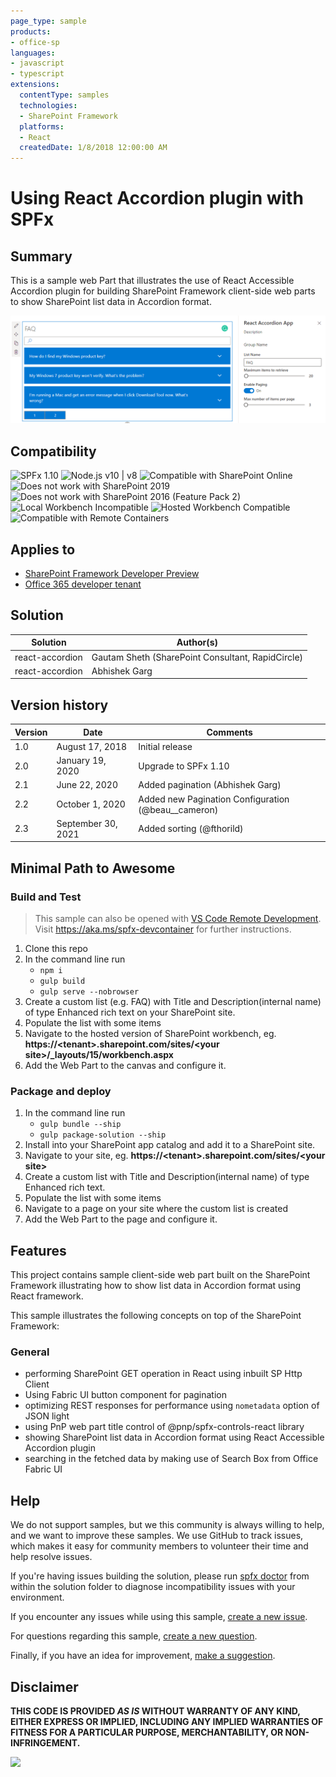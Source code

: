 ```yaml
---
page_type: sample
products:
- office-sp
languages:
- javascript
- typescript
extensions:
  contentType: samples
  technologies:
  - SharePoint Framework
  platforms:
  - React
  createdDate: 1/8/2018 12:00:00 AM
---
```


# Using React Accordion plugin with SPFx

## Summary

This is a sample web Part that illustrates the use of React Accessible Accordion plugin for building SharePoint Framework client-side web parts to show SharePoint list data in Accordion format.

![Sample Web Part built using SPFx with React Framework showing list data in accordion format](./assets/AccordionPreview.png)

## Compatibility

![SPFx 1.10](https://img.shields.io/badge/SPFx-1.10.0-green.svg) 
![Node.js v10 | v8](https://img.shields.io/badge/Node.js-v10%20%7C%20v8-green.svg) 
![Compatible with SharePoint Online](https://img.shields.io/badge/SharePoint%20Online-Compatible-green.svg)
![Does not work with SharePoint 2019](https://img.shields.io/badge/SharePoint%20Server%202019-Incompatible-red.svg "SharePoint Server 2019 requires SPFx 1.4.1 or lower")
![Does not work with SharePoint 2016 (Feature Pack 2)](https://img.shields.io/badge/SharePoint%20Server%202016%20(Feature%20Pack%202)-Incompatible-red.svg "SharePoint Server 2016 Feature Pack 2 requires SPFx 1.1")
![Local Workbench Incompatible](https://img.shields.io/badge/Local%20Workbench-Incompatible-red.svg)
![Hosted Workbench Compatible](https://img.shields.io/badge/Hosted%20Workbench-Compatible-green.svg)
![Compatible with Remote Containers](https://img.shields.io/badge/Remote%20Containers-Compatible-green.svg)

## Applies to

* [SharePoint Framework Developer Preview](https://learn.microsoft.com/sharepoint/dev/spfx/sharepoint-framework-overview)
* [Office 365 developer tenant](https://learn.microsoft.com/sharepoint/dev/spfx/set-up-your-developer-tenant)

## Solution

Solution|Author(s)
--------|---------
react-accordion | Gautam Sheth (SharePoint Consultant, RapidCircle)
react-accordion | Abhishek Garg

## Version history

Version|Date|Comments
-------|----|--------
1.0|August 17, 2018|Initial release
2.0|January 19, 2020|Upgrade to SPFx 1.10
2.1|June 22, 2020|Added pagination (Abhishek Garg)
2.2|October 1, 2020 | Added new Pagination Configuration (@beau__cameron)
2.3|September 30, 2021 | Added sorting (@fthorild)

## Minimal Path to Awesome

### Build and Test

>  This sample can also be opened with [VS Code Remote Development](https://code.visualstudio.com/docs/remote/remote-overview). Visit https://aka.ms/spfx-devcontainer for further instructions.

1. Clone this repo
2. In the command line run
    - `npm i`
    - `gulp build`
    - `gulp serve --nobrowser`
3. Create a custom list (e.g. FAQ) with Title and Description(internal name) of type Enhanced rich text on your SharePoint site. 
4. Populate the list with some items
5. Navigate to the hosted version of SharePoint workbench, eg. **https://\<tenant>.sharepoint.com/sites/\<your site>/_layouts/15/workbench.aspx**
6. Add the Web Part to the canvas and configure it.

### Package and deploy

1. In the command line run
    - `gulp bundle --ship`
    - `gulp package-solution --ship`
2. Install into your SharePoint app catalog and add it to a SharePoint site.
3. Navigate to your site, eg. **https://\<tenant>.sharepoint.com/sites/\<your site>**
4. Create a custom list with Title and Description(internal name) of type Enhanced rich text. 
5. Populate the list with some items
6. Navigate to a page on your site where the custom list is created
7. Add the Web Part to the page and configure it.

## Features

This project contains sample client-side web part built on the SharePoint Framework illustrating how to show list data in Accordion format using React framework.

This sample illustrates the following concepts on top of the SharePoint Framework:

### General

- performing SharePoint GET operation in React using inbuilt SP Http Client
- Using Fabric UI button component for pagination
- optimizing REST responses for performance using `nometadata` option of JSON light
- using PnP web part title control of @pnp/spfx-controls-react library
- showing SharePoint list data in Accordion format using React Accessible Accordion plugin
- searching in the fetched data by making use of Search Box from Office Fabric UI


## Help

We do not support samples, but we this community is always willing to help, and we want to improve these samples. We use GitHub to track issues, which makes it easy for  community members to volunteer their time and help resolve issues.

If you're having issues building the solution, please run [spfx doctor](https://pnp.github.io/cli-microsoft365/cmd/spfx/spfx-doctor/) from within the solution folder to diagnose incompatibility issues with your environment.

If you encounter any issues while using this sample, [create a new issue](https://github.com/pnp/sp-dev-fx-webparts/issues/new?assignees=&labels=Needs%3A+Triage+%3Amag%3A%2Ctype%3Abug-suspected%2Csample%3A%20REACT-ACCORDION&template=bug-report.yml&sample=REACT-ACCORDION&authors=@AbhishekGarg%20@gautamdsheth&title=REACT-ACCORDION%20-%20).

For questions regarding this sample, [create a new question](https://github.com/pnp/sp-dev-fx-webparts/issues/new?assignees=&labels=Needs%3A+Triage+%3Amag%3A%2Ctype%3Aquestion%2Csample%3A%20REACT-ACCORDION&template=question.yml&sample=REACT-ACCORDION&authors=@AbhishekGarg%20@gautamdsheth&title=REACT-ACCORDION%20-%20).

Finally, if you have an idea for improvement, [make a suggestion](https://github.com/pnp/sp-dev-fx-webparts/issues/new?assignees=&labels=Needs%3A+Triage+%3Amag%3A%2Ctype%3Aenhancement%2Csample%3A%20REACT-ACCORDION&template=question.yml&sample=REACT-ACCORDION&authors=@AbhishekGarg%20@gautamdsheth&title=REACT-ACCORDION%20-%20).


## Disclaimer

**THIS CODE IS PROVIDED *AS IS* WITHOUT WARRANTY OF ANY KIND, EITHER EXPRESS OR IMPLIED, INCLUDING ANY IMPLIED WARRANTIES OF FITNESS FOR A PARTICULAR PURPOSE, MERCHANTABILITY, OR NON-INFRINGEMENT.**


<img src="https://pnptelemetry.azurewebsites.net/sp-dev-fx-webparts/samples/react-accordion" />
